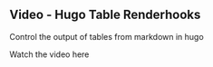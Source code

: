 ## Video - Hugo Table Renderhooks

Control the output of tables from markdown in hugo

Watch the video here